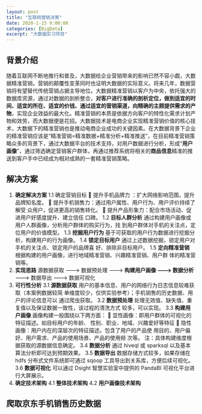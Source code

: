```yaml
---
layout: post
title: "互联网营销决策"
date: 2020-1-15 9:00:00
categories: [BigData]
excerpt: "大数据实习项目"
---
```


## 背景介绍

随着互联网不断地推行和普及，大数据给企业营销带来的影响已然不容小觑，大数据精准营销，营销的颠覆性变革同时也证明大数据的实际意义。将来几年，数据营销将有望替代传统营销占据主导地位。大数据精准营销以客户为中央，依托强大的数据库资源，通过对数据的剖析整合，**对客户进行准确的剖析定位，做到适宜的时间、适宜的所在、适宜的价钱、通过适宜的营销渠道，向精确的主顾提供需求的产物**，实现企业效益的最大化。精准营销的本质是依据方向客户的特性化需求计划产物和效劳，而大数据便是花招。大数据技术是电商企业实现精准营销价值的核心技术，大数据下的精准营销也是推动电商企业成功的关键因素。在大数据背景下企业的精准营销应该是“精准营销=精准数据+精准分析+精准推送”，在目前精准营销策略众多的背景下，通过大数据平台的技术支持，对用户数据进行分析，形成“**用户画像**”，通过筛选确定营销客户群体，再通过推荐系统将相关的**商品信息**精准的推送到客户手中已经成为相对成熟的一套精准营销策略。

## 解决方案

1. **确定解决方案**
1.1 确定营销目标
 提升手机品牌力 ：扩大网络影响范围，提升品牌知名度。
 提升手机销售力：通过用户属性、用户行为、用户评价持续了解受
众用户，促进更高的销售转化。
 提升产品形象力：配合市场活动、促进用户好感度提升、建立信任
口碑。
1.2 **目标人群分析**
通过构建用户画像或用户人群画像，分析用户群体的购买行为，找
到用户群体对手机的关注点，定位用户的价值模型。
1.3 **挖掘用户行为**
基于可获取的用户行为数据进行挖掘分析，构建用户的行为画像。
1.4 **锁定目标用户**
通过上述数据挖掘，锁定用户对手机的关注点、锁定用户的品牌喜
好、排除非目标用户。
1.5 **定向精准营销**
根据构建的用户画像，进行地域精准营销、兴趣精准营销、用户群
体的精准营销等。
2. **实现思路**
源数据获取 ---> 数据预处理 ---> **构建用户画像 ---> 数据分析**
---> 数据导出 ---> 数据可视化
3. **可行性分析**
3.1 **源数据获取**
用户的基本信息、用户的网络行为日志信息较难获取（本案例数据较简
单维度较少，仅供实验参考）；手机销售的历史数据、用户的评论信息可以
通过爬虫获取。
3.2 **数据预处理**
处理无效值、缺失值、重复值以及保证数据一致性，该过程的清洗方式
较多，可以实现。
3.3 **构建用户画像**
画像构建一般围绕以下两方面：
 显性画像：即用户群体的可视化的特征描述。如目标用户的年龄、
性别、职业、地域、兴趣爱好等特征
 隐性画像：用户内在的深层次的特征描述。包含了用户的产品使
用目的、用户偏好、用户需求、产品的使用场景、产品的使用频
次等。
注：具体构建维度根据获取的源数据信息确定。
3.4 **数据分析**
通过 hiveql 或 sparksql 以及基本算法分析即可达到预期效果。
3.5 **数据导出**
数据存储方式较多，如果存储在 hdfs 分布式文件系统即可通过 sqoop
工具导出到关系库，方便后续可视化。
3.6 **数据可视化**
可以通过 Dsight 智慧实验室中提供的 PandaBI 可视化平台进行大屏展示。
4. **确定技术架构**
4.1 **整体技术架构**
4.2 **用户画像技术架构**

##  爬取京东手机销售历史数据

